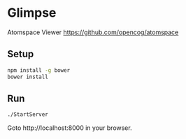 Glimpse
================

Atomspace Viewer
https://github.com/opencog/atomspace

Setup
--------
```sh
npm install -g bower
bower install
```

Run
---
```sh
./StartServer
```

Goto http://localhost:8000 in your browser.


